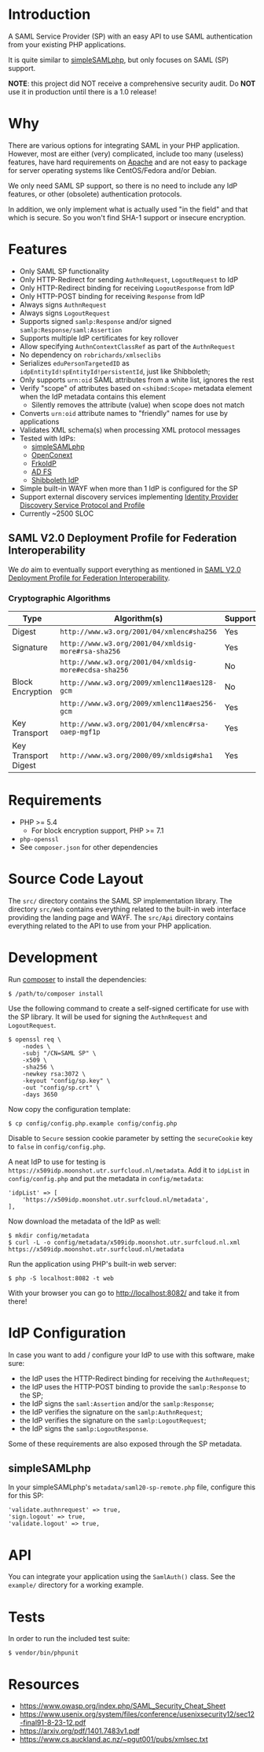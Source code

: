 # Introduction

A SAML Service Provider (SP) with an easy API to use SAML authentication from
your existing PHP applications.

It is quite similar to [simpleSAMLphp](https://simplesamlphp.org/), but only 
focuses on SAML (SP) support.

**NOTE**: this project did NOT receive a comprehensive security audit. Do 
**NOT** use it in production until there is a 1.0 release!

# Why

There are various options for integrating SAML in your PHP application. 
However, most are either (very) complicated, include too many (useless) 
features, have hard requirements on [Apache]() and are not easy to package for 
server operating systems like CentOS/Fedora and/or Debian.

We only need SAML SP support, so there is no need to include any IdP features, 
or other (obsolete) authentication protocols.

In addition, we only implement what is actually used "in the field" and that 
which is secure. So you won't find SHA-1 support or insecure encryption.

# Features

- Only SAML SP functionality
- Only HTTP-Redirect for sending `AuthnRequest`, `LogoutRequest` to IdP
- Only HTTP-Redirect binding for receiving `LogoutResponse` from IdP
- Only HTTP-POST binding for receiving `Response` from IdP
- Always signs `AuthnRequest`
- Always signs `LogoutRequest`
- Supports signed `samlp:Response` and/or signed 
  `samlp:Response/saml:Assertion`
- Supports multiple IdP certificates for key rollover
- Allow specifying `AuthnContextClassRef` as part of the `AuthnRequest`
- No dependency on `robrichards/xmlseclibs`
- Serializes `eduPersonTargetedID` as `idpEntityId!spEntityId!persistentId`, 
  just like Shibboleth;
- Only supports `urn:oid` SAML attributes from a white list, ignores the rest
- Verify "scope" of attributes based on `<shibmd:Scope>` metadata element when
  the IdP metadata contains this element
  - Silently removes the attribute (value) when scope does not match
- Converts `urn:oid` attribute names to "friendly" names for use by 
  applications
- Validates XML schema(s) when processing XML protocol messages
- Tested with IdPs:
  - [simpleSAMLphp](https://simplesamlphp.org/)
  - [OpenConext](https://openconext.org/)
  - [FrkoIdP](https://github.com/fkooman/php-saml-idp/)
  - [AD FS](https://en.wikipedia.org/wiki/Active_Directory_Federation_Services)
  - [Shibboleth IdP](https://www.shibboleth.net/products/identity-provider/)
- Simple built-in WAYF when more than 1 IdP is configured for the SP
- Support external discovery services implementing 
  [Identity Provider Discovery Service Protocol and Profile](https://docs.oasis-open.org/security/saml/Post2.0/sstc-saml-idp-discovery.html)
- Currently ~2500 SLOC

## SAML V2.0 Deployment Profile for Federation Interoperability 

We _do_ aim to eventually support everything as mentioned in 
[SAML V2.0 Deployment Profile for Federation Interoperability](https://kantarainitiative.github.io/SAMLprofiles/saml2int.html).

### Cryptographic Algorithms

| Type                 | Algorithm(s)                                          | Supported | 
| -------------------- | ----------------------------------------------------- | --------- |
| Digest               | `http://www.w3.org/2001/04/xmlenc#sha256`             | Yes       |
| Signature            | `http://www.w3.org/2001/04/xmldsig-more#rsa-sha256`   | Yes       |
|                      | `http://www.w3.org/2001/04/xmldsig-more#ecdsa-sha256` | No        |
| Block Encryption     | `http://www.w3.org/2009/xmlenc11#aes128-gcm`          | No        |
|                      | `http://www.w3.org/2009/xmlenc11#aes256-gcm`          | Yes       |
| Key Transport        | `http://www.w3.org/2001/04/xmlenc#rsa-oaep-mgf1p`     | Yes       |
| Key Transport Digest | `http://www.w3.org/2000/09/xmldsig#sha1`              | Yes       |

# Requirements

- PHP >= 5.4
  - For block encryption support, PHP >= 7.1
- `php-openssl`
- See `composer.json` for other dependencies

# Source Code Layout

The `src/` directory contains the SAML SP implementation library. The directory
`src/Web` contains everything related to the built-in web interface providing 
the landing page and WAYF. The `src/Api` directory contains everything related
to the API to use from your PHP application.

# Development

Run [composer](https://getcomposer.org/) to install the dependencies:

    $ /path/to/composer install

Use the following command to create a self-signed certificate for use with the
SP library. It will be used for signing the `AuthnRequest` and `LogoutRequest`.

    $ openssl req \
        -nodes \
        -subj "/CN=SAML SP" \
        -x509 \
        -sha256 \
        -newkey rsa:3072 \
        -keyout "config/sp.key" \
        -out "config/sp.crt" \
        -days 3650

Now copy the configuration template:

    $ cp config/config.php.example config/config.php

Disable to `Secure` session cookie parameter by setting the `secureCookie` key 
to `false` in `config/config.php`.

A neat IdP to use for testing is 
`https://x509idp.moonshot.utr.surfcloud.nl/metadata`. Add it to `idpList` in 
`config/config.php` and put the metadata in `config/metadata`:

    'idpList' => [
        'https://x509idp.moonshot.utr.surfcloud.nl/metadata',
    ],

Now download the metadata of the IdP as well:

    $ mkdir config/metadata
    $ curl -L -o config/metadata/x509idp.moonshot.utr.surfcloud.nl.xml https://x509idp.moonshot.utr.surfcloud.nl/metadata

Run the application using PHP's built-in web server:

    $ php -S localhost:8082 -t web

With your browser you can go to 
[http://localhost:8082/](http://localhost:8082) and take it from there!

# IdP Configuration

In case you want to add / configure your IdP to use with this software, make 
sure:

- the IdP uses the HTTP-Redirect binding for receiving the `AuthnRequest`;
- the IdP uses the HTTP-POST binding to provide the `samlp:Response` to the SP;
- the IdP signs the `saml:Assertion` and/or the `samlp:Response`;
- the IdP verifies the signature on the `samlp:AuthnRequest`;
- the IdP verifies the signature on the `samlp:LogoutRequest`;
- the IdP signs the `samlp:LogoutResponse`.

Some of these requirements are also exposed through the SP metadata.

## simpleSAMLphp

In your simpleSAMLphp's `metadata/saml20-sp-remote.php` file, configure this 
for this SP:

    'validate.authnrequest' => true,
    'sign.logout' => true,
    'validate.logout' => true,

# API 

You can integrate your application using the `SamlAuth()` class. See the 
`example/` directory for a working example.

# Tests

In order to run the included test suite:

    $ vendor/bin/phpunit

# Resources

* https://www.owasp.org/index.php/SAML_Security_Cheat_Sheet
* https://www.usenix.org/system/files/conference/usenixsecurity12/sec12-final91-8-23-12.pdf
* https://arxiv.org/pdf/1401.7483v1.pdf
* https://www.cs.auckland.ac.nz/~pgut001/pubs/xmlsec.txt
